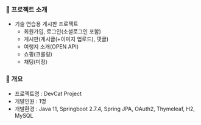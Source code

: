 ### 📌 프로젝트 소개
- 기술 연습용 게시판 프로젝트
  - 회원가입, 로그인(소셜로그인 포함)
  - 게시판(게시글(+이미지 업로드), 댓글)
  - 여행지 소개(OPEN API)
  - 쇼핑(크롤링)
  - 채팅(미정)
 

### 📰 개요
- 프로젝트명 : DevCat Project
- 개발인원 : 1명
- 개발환경 : Java 11, Springboot 2.7.4, Spring JPA, OAuth2, Thymeleaf, H2, MySQL
